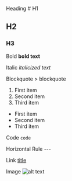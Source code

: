 Heading	# H1


## H2


### H3


Bold	**bold text**


Italic	*italicized text*


Blockquote	> blockquote


1. First item
2. Second item
3. Third item


- First item
- Second item
- Third item

Code	`code`

Horizontal Rule	---

Link	[title](https://www.example.com)

Image	![alt text](image.jpg)
